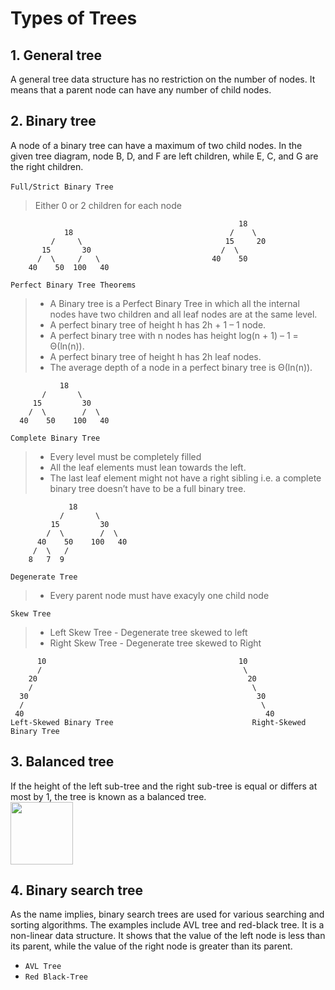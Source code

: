 # Types of Trees

## 1. General tree
A general tree data structure has no restriction on the number of nodes. It means that a parent node can have any number of child nodes.  

## 2. Binary tree  
A node of a binary tree can have a maximum of two child nodes. In the given tree diagram, node B, D, and F are left children, while E, C, and G are the right children. 
</br></br>
`Full/Strict Binary Tree`
> Either 0 or 2 children for each node

                                                       18
                18                                   /    \  
             /     \                                15     20    
           15       30                             /  \   
          /  \     /   \                         40    50   
        40    50  100   40                      


`Perfect Binary Tree Theorems`
> - A Binary tree is a Perfect Binary Tree in which all the internal nodes have two children and all leaf nodes are at the same level. 
> - A perfect binary tree of height h has 2h + 1 – 1 node.
> - A perfect binary tree with n nodes has height log(n + 1) – 1 = Θ(ln(n)).
> - A perfect binary tree of height h has 2h leaf nodes.
> - The average depth of a node in a perfect binary tree is Θ(ln(n)).

               18
           /       \  
         15         30  
        /  \        /  \
      40    50    100   40


`Complete Binary Tree`
> - Every level must be completely filled
> - All the leaf elements must lean towards the left.
> - The last leaf element might not have a right sibling i.e. a complete binary tree doesn’t have to be a full binary tree.
```
             18
           /       \  
         15         30  
        /  \        /  \
      40    50    100   40
     /  \   /
    8   7  9 
```

`Degenerate Tree`
> - Every parent node must have exacyly one child node

`Skew Tree`
> - Left Skew Tree - Degenerate tree skewed to left
> - Right Skew Tree - Degenerate tree skewed to Right
```  
      10                                           10
      /                                             \
    20                                               20
    /                                                 \
  30                                                   30
  /                                                     \
 40                                                      40
Left-Skewed Binary Tree                               Right-Skewed Binary Tree
```

## 3. Balanced tree
If the height of the left sub-tree and the right sub-tree is equal or differs at most by 1, the tree is known as a balanced tree.  
<img src="https://media.geeksforgeeks.org/wp-content/uploads/20220614001043/upload.png" width="100px"></img>

## 4. Binary search tree
As the name implies, binary search trees are used for various searching and sorting algorithms. The examples include AVL tree and red-black tree. It is a non-linear data structure. It shows that the value of the left node is less than its parent, while the value of the right node is greater than its parent.

- `AVL Tree`
- `Red Black-Tree`
